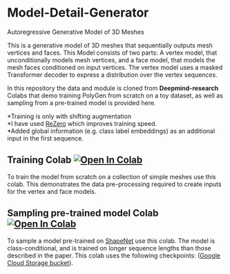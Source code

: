 # Model-Detail-Generator
Autoregressive Generative Model of 3D Meshes

This is a generative model of 3D meshes that sequentially outputs mesh
vertices and faces. This Model  consists of two parts: A vertex model, that
unconditionally models mesh vertices, and a face model, that models the mesh
faces conditioned on input vertices. The vertex model uses a masked Transformer
decoder to express a distribution over the vertex sequences.

In this repository the data and module is cloned from **Deepmind-research** Colabs that demo
training PolyGen from scratch on a toy dataset, as well as sampling from a
pre-trained model is provided here.

*Training is only with shifting augmentation<br/>
*I have  used [ReZero](https://arxiv.org/abs/2003.04887) which improves training speed.<br/>
*Added global information (e.g. class label embeddings) as an additional input in the first sequence.

## Training Colab [![Open In Colab](https://colab.research.google.com/assets/colab-badge.svg)](https://colab.research.google.com/drive/1EkMYbgjM_Xad4uSRQ31IJZgQwVuQX829?usp=sharing)

To train the model from scratch on a collection of simple meshes use this
colab. This demonstrates the data pre-processing required to create inputs for
the vertex and face models.

## Sampling pre-trained model Colab [![Open In Colab](https://colab.research.google.com/assets/colab-badge.svg)](https://colab.research.google.com/drive/16TKWgwyVnT40s-SdtBiWEN2_D_JGmqGJ?usp=sharing)

To sample a model pre-trained on [ShapeNet](https://www.shapenet.org/)
use this colab. The model is class-conditional, and is trained on longer
sequence lengths than those described in the paper. This colab uses the
following checkpoints: ([Google Cloud Storage
bucket](https://console.cloud.google.com/storage/browser/deepmind-research-polygen)).
